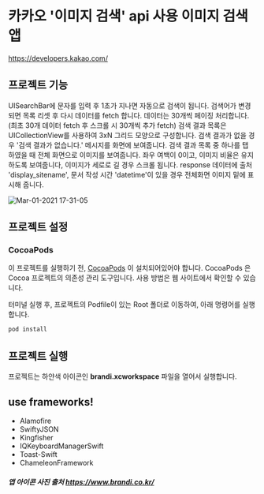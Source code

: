 # 카카오 '이미지 검색' api 사용 이미지 검색 앱

https://developers.kakao.com/

## 프로젝트 기능

UISearchBar에 문자를 입력 후 1초가 지나면 자동으로 검색이 됩니다.
검색어가 변경되면 목록 리셋 후 다시 데이터를 fetch 합니다.
데이터는 30개씩 페이징 처리합니다. (최초 30개 데이터 fetch 후 스크롤 시 30개씩 추가 fetch)
검색 결과 목록은 UICollectionView를 사용하여 3xN 그리드 모양으로 구성합니다.
검색 결과가 없을 경우 '검색 결과가 없습니다.' 메시지를 화면에 보여줍니다.
검색 결과 목록 중 하나를 탭 하였을 때 전체 화면으로 이미지를 보여줍니다. 
좌우 여백이 0이고, 이미지 비율은 유지하도록 보여줍니다, 이미지가 세로로 길 경우 스크롤 됩니다.
response 데이터에 출처 'display_sitename', 문서 작성 시간 'datetime'이 있을 경우 전체화면 이미지 밑에 표시해 줍니다.

![Mar-01-2021 17-31-05](https://user-images.githubusercontent.com/55137069/109471422-1336ea00-7ab4-11eb-87ad-47ec9ddf86bc.gif)


## 프로젝트 설정

### CocoaPods

이 프로젝트를 실행하기 전, [CocoaPods](https://cocoapods.org) 이 설치되어있어야 합니다.
CocoaPods 은 Cocoa 프로젝트의 의존성 관리 도구입니다. 사용 방법은 웹 사이트에서 확인할 수 있습니다.

터미널 실행 후, 프로젝트의 Podfile이 있는 Root 폴더로 이동하여, 아래 명령어를 실행합니다.

```ruby
pod install
```

## 프로젝트 실행

프로젝트는 하얀색 아이콘인 **brandi.xcworkspace** 파일을 열어서 실행합니다.


## use frameworks!

- Alamofire
- SwiftyJSON
- Kingfisher
- IQKeyboardManagerSwift
- Toast-Swift
- ChameleonFramework
##### 앱 아이콘 사진 출처 https://www.brandi.co.kr/
